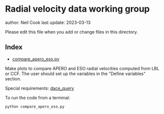 # Radial velocity data working group 

author: Neil Cook
last update: 2023-03-13

Please edit this file when you add or change files in this directory.


## Index

- [compare_apero_eso.py](https://github.com/njcuk9999/apero-utils/blob/olim_apero-eso-rv/nirps/toolbox/rv/compare_apero_eso.py)

Make plots to compare APERO and ESO radial velocities computed from LBL or CCF. 
The user should set up the variables in the "Define variables" section.

Special requirements: [dace_query](https://dace.unige.ch/pythonAPI/dace-query-doc/1.1.0/html/dace_introduction.html#installation)

To run the code from a terminal:
```
python compare_apero_eso.py
```
